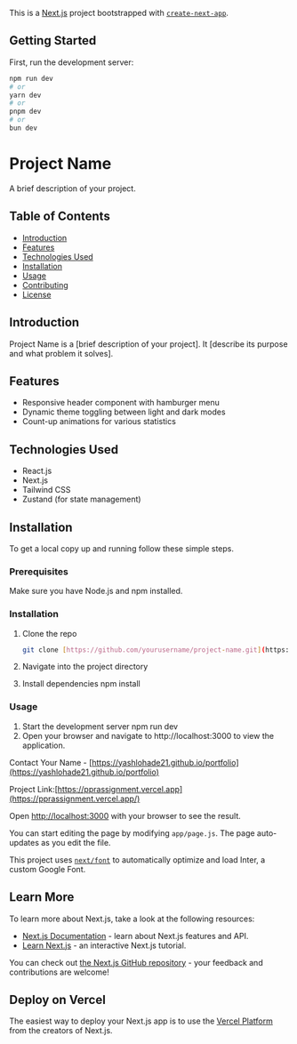This is a [Next.js](https://nextjs.org/) project bootstrapped with [`create-next-app`](https://github.com/vercel/next.js/tree/canary/packages/create-next-app).

## Getting Started

First, run the development server:

```bash
npm run dev
# or
yarn dev
# or
pnpm dev
# or
bun dev
```

# Project Name

A brief description of your project.

## Table of Contents

- [Introduction](#introduction)
- [Features](#features)
- [Technologies Used](#technologies-used)
- [Installation](#installation)
- [Usage](#usage)
- [Contributing](#contributing)
- [License](#license)

## Introduction

Project Name is a [brief description of your project]. It [describe its purpose and what problem it solves].

## Features

- Responsive header component with hamburger menu
- Dynamic theme toggling between light and dark modes
- Count-up animations for various statistics

## Technologies Used

- React.js
- Next.js
- Tailwind CSS
- Zustand (for state management)

## Installation

To get a local copy up and running follow these simple steps.

### Prerequisites

Make sure you have Node.js and npm installed.

### Installation

1. Clone the repo
   ```sh
   git clone [https://github.com/yourusername/project-name.git](https://github.com/yashlohade21/PPA-Hiring-Assignment.git)

2. Navigate into the project directory

3. Install dependencies
     npm install


### Usage
1. Start the development server
   npm run dev
2. Open your browser and navigate to http://localhost:3000 to view the application.

Contact
Your Name - [https://yashlohade21.github.io/portfolio](https://yashlohade21.github.io/portfolio)

Project Link:[https://pprassignment.vercel.app](https://pprassignment.vercel.app/)

Open [http://localhost:3000](http://localhost:3000) with your browser to see the result.

You can start editing the page by modifying `app/page.js`. The page auto-updates as you edit the file.

This project uses [`next/font`](https://nextjs.org/docs/basic-features/font-optimization) to automatically optimize and load Inter, a custom Google Font.

## Learn More

To learn more about Next.js, take a look at the following resources:

- [Next.js Documentation](https://nextjs.org/docs) - learn about Next.js features and API.
- [Learn Next.js](https://nextjs.org/learn) - an interactive Next.js tutorial.

You can check out [the Next.js GitHub repository](https://github.com/vercel/next.js/) - your feedback and contributions are welcome!

## Deploy on Vercel

The easiest way to deploy your Next.js app is to use the [Vercel Platform](https://pprassignment.vercel.app/) from the creators of Next.js.
